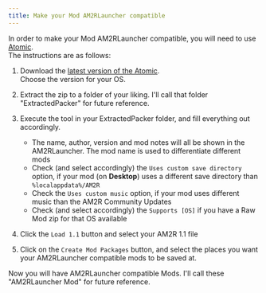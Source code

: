 ```yaml
---
title: Make your Mod AM2RLauncher compatible
---
```


In order to make your Mod AM2RLauncher compatible, you will need to use 
[Atomic](https://github.com/AM2R-Community-Developers/Atomic).  
The instructions are as follows:  

1. Download the [latest version of the Atomic](https://github.com/AM2R-Community-Developers/Atomic/releases/latest).  
Choose the version for your OS.

2. Extract the zip to a folder of your liking. I'll call that folder "ExtractedPacker" for future reference.

3. Execute the tool in your ExtractedPacker folder, and fill everything out accordingly.
    - The name, author, version and mod notes will all be shown in the AM2RLauncher. The mod name is used to differentiate different mods
    - Check (and select accordingly) the `Uses custom save directory` option, if your mod (on **Desktop**) uses a different save directory than
 `%localappdata%/AM2R`
    - Check the `Uses custom music` option, if your mod uses different music than the AM2R Community Updates
    - Check (and select accordingly) the `Supports [OS]` if you have a Raw Mod zip for that OS available

4. Click the `Load 1.1` button and select your AM2R 1.1 file

5. Click on the `Create Mod Packages` button, and select the places you want your AM2RLauncher compatible mods to be saved at.

Now you will have AM2RLauncher compatible Mods. I'll call these "AM2RLauncher Mod" for future reference.
